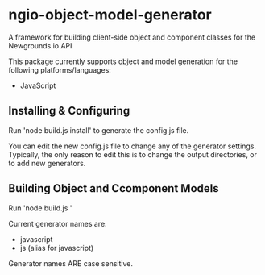 # ngio-object-model-generator
A framework for building client-side object and component classes for the Newgrounds.io API

This package currently supports object and model generation for the following platforms/languages:

* JavaScript

## Installing & Configuring ##

Run 'node build.js install' to generate the config.js file.

You can edit the new config.js file to change any of the generator settings.  Typically, the only reason to edit this is to change the output directories, or to add new generators.

## Building Object and Ccomponent Models ##

Run 'node build.js <generatorname>'

Current generator names are:

 * javascript
 * js (alias for javascript)

Generator names ARE case sensitive.
